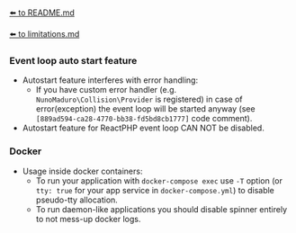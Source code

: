 [⬅️ to README.md](../README.md)

[⬅️ to limitations.md](limitations.md)

### Event loop auto start feature

- Autostart feature interferes with error handling:
  - If you have custom error handler (e.g. `NunoMaduro\Collision\Provider` is registered) in case of error(exception) 
the event loop will be started anyway (see `[889ad594-ca28-4770-bb38-fd5bd8cb1777]` code comment).
- Autostart feature for ReactPHP event loop CAN NOT be disabled.

### Docker
- Usage inside docker containers:
  - To run your application with `docker-compose exec` use `-T` option (or `tty: true` for your app service 
in `docker-compose.yml`) to disable pseudo-tty allocation.
  - To run daemon-like applications you should disable spinner entirely to not mess-up docker logs.
